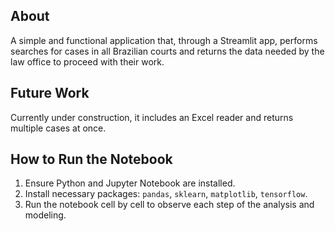 ## About
   A simple and functional application that, through a Streamlit app, performs searches for cases in all Brazilian courts and returns the data needed by the law office to proceed with their work.

## Future Work
Currently under construction, it includes an Excel reader and returns multiple cases at once.

## How to Run the Notebook
   1. Ensure Python and Jupyter Notebook are installed.
   2. Install necessary packages: `pandas`, `sklearn`, `matplotlib`, `tensorflow`.
   3. Run the notebook cell by cell to observe each step of the analysis and modeling.
